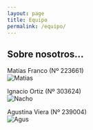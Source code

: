 ```yaml
---
layout: page
title: Equipo
permalink: /equipo/
---
```


## Sobre nosotros...

Matías Franco (Nº 223661)  
![Matias](/assets/Matias.png)  

Ignacio Ortiz (Nº 303624)  
![Nacho](/assets/Nacho.png)  

Agustina Viera (Nº 239004)  
![Agus](/assets/Agus.png)  

